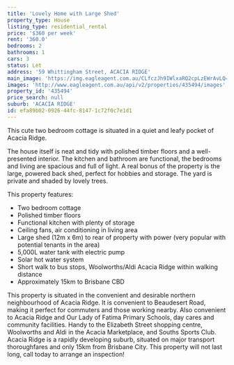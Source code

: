 ```yaml
---
title: 'Lovely Home with Large Shed'
property_type: House
listing_type: residential_rental
price: '$360 per week'
rent: '360.0'
bedrooms: 2
bathrooms: 1
cars: 3
status: Let
address: '59 Whittingham Street, ACACIA RIDGE'
main_image: 'https://img.eagleagent.com.au/CLfczJh9IWlxaRQ2cpLzEWrAvLQ=/1280x854/smart/https://s3-us-west-2.amazonaws.com/eagleagent-orig/images/6824914/422088166-image-M.jpg'
images: 'http://www.eagleagent.com.au/api/v2/properties/435494/images'
property_id: '435494'
price_search: null
suburb: 'ACACIA RIDGE'
id: efa89b02-0926-44fc-8147-1c72f0c7e1d1
---
```

This cute two bedroom cottage is situated in a quiet and leafy pocket of Acacia Ridge.

The house itself is neat and tidy with polished timber floors and a well-presented interior. The kitchen and bathroom are functional, the bedrooms and living are spacious and full of light. A real bonus of the property is the large, powered back shed, perfect for hobbies and storage. The yard is private and shaded by lovely trees.

This property features:

*  Two bedroom cottage
*  Polished timber floors
*  Functional kitchen with plenty of storage
*  Ceiling fans, air conditioning in living area
*  Large shed (12m x 6m) to rear of property with power (very popular with potential tenants in the area)
*  5,000L water tank with electric pump
*  Solar hot water system
*  Short walk to bus stops, Woolworths/Aldi Acacia Ridge within walking distance
*  Approximately 15km to Brisbane CBD

This property is situated in the convenient and desirable northern neighbourhood of Acacia Ridge. It is convenient to Beaudesert Road, making it perfect for commuters and those working nearby. Also convenient to Acacia Ridge and Our Lady of Fatima Primary Schools, day cares and community facilities. Handy to the Elizabeth Street shopping centre, Woolworths and Aldi in the Acacia Marketplace, and Souths Sports Club. Acacia Ridge is a rapidly developing suburb, situated on major transport thoroughfares and only 15km from Brisbane City. This property will not last long, call today to arrange an inspection!
